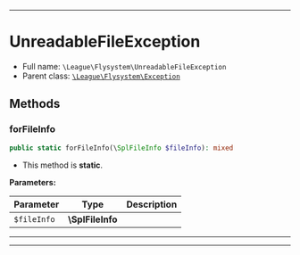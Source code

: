 ***

# UnreadableFileException

* Full name: `\League\Flysystem\UnreadableFileException`
* Parent class: [`\League\Flysystem\Exception`](./Exception.md)

## Methods

### forFileInfo

```php
public static forFileInfo(\SplFileInfo $fileInfo): mixed
```

* This method is **static**.

**Parameters:**

| Parameter | Type | Description |
|-----------|------|-------------|
| `$fileInfo` | **\SplFileInfo** |  |

***


***

